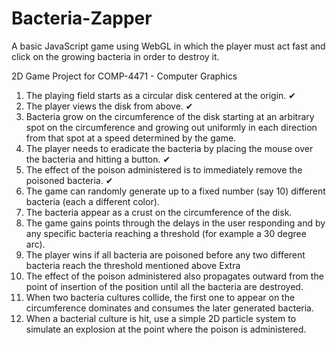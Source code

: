 # Bacteria-Zapper
A basic JavaScript game using WebGL in which the player must act fast and click on the growing bacteria in order to destroy it.

2D Game Project for COMP-4471 - Computer Graphics
1.	The playing field starts as a circular disk centered at the origin. ✔
2.	The player views the disk from above. ✔
3.	Bacteria grow on the circumference of the disk starting at an arbitrary spot on the circumference and growing out uniformly in each direction from that spot at a speed determined by the game.
4.	The player needs to eradicate the bacteria by placing the mouse over the bacteria and hitting a button. ✔
5.	The effect of the poison administered is to immediately remove the poisoned bacteria. ✔
6.	The game can randomly generate up to a fixed number (say 10) different bacteria (each a different color).
7.	The bacteria appear as a crust on the circumference of the disk.
8.	The game gains points through the delays in the user responding and by any specific bacteria reaching a threshold (for example a 30 degree arc).
9.	The player wins if all bacteria are poisoned before any two different bacteria reach the threshold mentioned above
Extra
1.	The effect of the poison administered also propagates outward from the point of insertion of the position until all the bacteria are destroyed.
2.	When two bacteria cultures collide, the first one to appear on the circumference dominates and consumes the later generated bacteria.
3.	When a bacterial culture is hit, use a simple 2D particle system to simulate an explosion at the point where the poison is administered.
